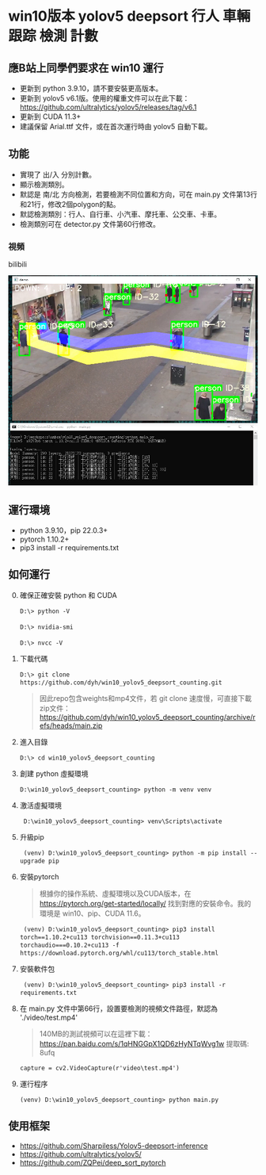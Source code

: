 # win10版本 yolov5 deepsort 行人 車輛 跟踪 檢測 計數

## 應B站上同學們要求在 win10 運行

- 更新到 python 3.9.10，請不要安裝更高版本。
- 更新到 yolov5 v6.1版。使用的權重文件可以在此下載：https://github.com/ultralytics/yolov5/releases/tag/v6.1
- 更新到 CUDA 11.3+
- 建議保留 Arial.ttf 文件，或在首次運行時由 yolov5 自動下載。


## 功能
- 實現了 出/入 分別計數。
- 顯示檢測類別。
- 默認是 南/北 方向檢測，若要檢測不同位置和方向，可在 main.py 文件第13行和21行，修改2個polygon的點。
- 默認檢測類別：行人、自行車、小汽車、摩托車、公交車、卡車。
- 檢測類別可在 detector.py 文件第60行修改。


### 視頻

bilibili

[![bilibili](https://raw.githubusercontent.com/dyh/win10_yolov5_deepsort_counting/main/cover.png)](https://www.bilibili.com/video/BV13Z4y1C7Dt/ "bilibili")


## 運行環境

- python 3.9.10，pip 22.0.3+
- pytorch 1.10.2+
- pip3 install -r requirements.txt


## 如何運行

0. 確保正確安裝 python 和 CUDA

    ```
    D:\> python -V
   
    D:\> nvidia-smi
   
    D:\> nvcc -V
    ```

1. 下載代碼

    ```
    D:\> git clone https://github.com/dyh/win10_yolov5_deepsort_counting.git
    ```
   
   > 因此repo包含weights和mp4文件，若 git clone 速度慢，可直接下載zip文件：https://github.com/dyh/win10_yolov5_deepsort_counting/archive/refs/heads/main.zip
   
2. 進入目錄

    ```
    D:\> cd win10_yolov5_deepsort_counting
    ```

3. 創建 python 虛擬環境

    ```
    D:\win10_yolov5_deepsort_counting> python -m venv venv
    ```

4. 激活虛擬環境

    ```
     D:\win10_yolov5_deepsort_counting> venv\Scripts\activate
    ```
   
5. 升級pip

    ```
     (venv) D:\win10_yolov5_deepsort_counting> python -m pip install --upgrade pip
    ```

6. 安裝pytorch
   
    > 根據你的操作系統、虛擬環境以及CUDA版本，在 https://pytorch.org/get-started/locally/ 找到對應的安裝命令。我的環境是 win10、pip、CUDA 11.6。
   
    ```
     (venv) D:\win10_yolov5_deepsort_counting> pip3 install torch==1.10.2+cu113 torchvision==0.11.3+cu113 torchaudio===0.10.2+cu113 -f https://download.pytorch.org/whl/cu113/torch_stable.html
    ```
   
7. 安裝軟件包
   
    ```
     (venv) D:\win10_yolov5_deepsort_counting> pip3 install -r requirements.txt
    ```
   
8. 在 main.py 文件中第66行，設置要檢測的視頻文件路徑，默認為 './video/test.mp4'
   
    > 140MB的測試視頻可以在這裡下載：https://pan.baidu.com/s/1qHNGGpX1QD6zHyNTqWvg1w 提取碼: 8ufq 
   
    ```
    capture = cv2.VideoCapture(r'video\test.mp4')
    ```
   
9. 運行程序

    ```
    (venv) D:\win10_yolov5_deepsort_counting> python main.py
    ```


## 使用框架

- https://github.com/Sharpiless/Yolov5-deepsort-inference
- https://github.com/ultralytics/yolov5/
- https://github.com/ZQPei/deep_sort_pytorch